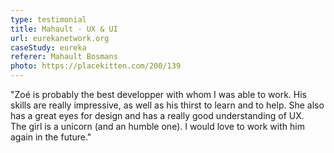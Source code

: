```yaml
---
type: testimonial
title: Mahault - UX & UI
url: eurekanetwork.org
caseStudy: eureka
referer: Mahault Bosmans
photo: https://placekitten.com/200/139
---
```


"Zoé is probably the best developper with whom I was able to work. His skills are really impressive, as well as his thirst to learn and to help. She also has a great eyes for design and has a really good understanding of UX.  
The girl is a unicorn (and an humble one). I would love to work with him again in the future."
